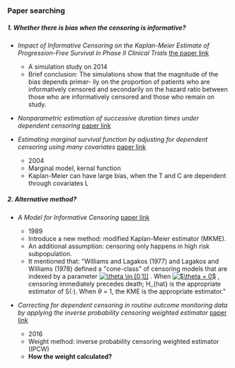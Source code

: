 ### Paper searching

##### 1. Whether there is bias when the censoring is informative?

*  *Impact of Informative Censoring on the Kaplan-Meier Estimate of Progression-Free Survival in Phase II Clinical Trials*
[the paper link](https://github.com/sakuramomo1005/Kaplan-Meier-method-under-dependent-censoring/blob/master/Draft/week1/papers/Impact%20of%20Informative%20Censoring%20on%20the%20Kaplan-Meier%20Estimate%20of%20Progression-Free%20Survival%20in%20Phase%20II%20Clinical%20Trials.pdf)
   * A simulation study on 2014
   *  Brief conclusion: 
The simulations show that the magnitude of the bias depends primar- ily on the proportion of patients who are informatively censored and secondarily on the hazard ratio between those who are informatively censored and those who remain on study.

* *Nonparametric estimation of successive duration times under dependent censoring* [paper link](https://github.com/sakuramomo1005/Kaplan-Meier-method-under-dependent-censoring/blob/master/Draft/week1/papers/Nonparametric%20estimation%20of%20successive%20duration%20times%20under%20dependent%20censoring.pdf)

* *Estimating marginal survival function by adjusting for dependent censoring using many covariates* [paper link](https://github.com/sakuramomo1005/Kaplan-Meier-method-under-dependent-censoring/blob/master/Draft/week1/papers/ESTIMATING%20MARGINAL%20SURVIVAL%20FUNCTION%20BY%20ADJUSTING%20FOR%20DEPENDENT%20CENSORING%20USING%20MANY%20COVARIATES.pdf)
   * 2004
   * Marginal model, kernal function
   * Kaplan-Meier can have large bias, when the T and C are dependent through covariates L 

##### 2. Alternative method?

* *A Model for Informative Censoring* [paper link](https://github.com/sakuramomo1005/Kaplan-Meier-method-under-dependent-censoring/blob/master/Draft/week1/papers/A%20Model%20for%20Informative%20Censoring.pdf)
   * 1989
   * Introduce a new method: modified Kaplan-Meier estimator (MKME).
   * An additional assumption: censoring only happens in high risk subpopulation.  
   * It mentioned that: "Williams and Lagakos (1977) and Lagakos and Williams (1978) defined a "cone-class" of censoring models that are indexed by a parameter  <a href="https://www.codecogs.com/eqnedit.php?latex=\theta&space;\in&space;[0,1]]" target="_blank"><img src="https://latex.codecogs.com/gif.latex?\theta&space;\in&space;[0,1]]" title="\theta \in [0,1]]" /></a>
. When <a href="https://www.codecogs.com/eqnedit.php?latex=$\theta&space;=&space;0$" target="_blank"><img src="https://latex.codecogs.com/gif.latex?$\theta&space;=&space;0$" title="$\theta = 0$" /></a> , censoring immediately precedes death; H_{hat} is the appropriate estimator of S(·). When $\theta$ = 1, the KME is the appropriate estimator."
   
  
* *Correcting for dependent censoring
in routine outcome monitoring data by applying the inverse probability censoring weighted estimator* [paper link](https://github.com/sakuramomo1005/Kaplan-Meier-method-under-dependent-censoring/blob/master/Draft/week1/papers/Correcting%20for%20dependent%20censoring%20in%20routine%20outcome%20monitoring%20data%20by%20applying%20the%20inverse%20probability%20censoring%20weighted%20estimator.pdf)
   * 2016
   * Weight method: inverse probability censoring weighted estimator (IPCW)
   * **How the weight calculated?** 
   
   
